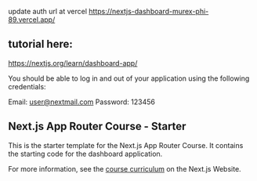 update auth url at vercel
https://nextjs-dashboard-murex-phi-89.vercel.app/

## tutorial here:

https://nextjs.org/learn/dashboard-app/

You should be able to log in and out of your application using the following credentials:

Email: user@nextmail.com
Password: 123456

## Next.js App Router Course - Starter

This is the starter template for the Next.js App Router Course. It contains the starting code for the dashboard application.

For more information, see the [course curriculum](https://nextjs.org/learn) on the Next.js Website.
